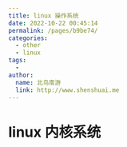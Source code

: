 ```yaml
---
title: linux 操作系统
date: 2022-10-22 00:45:14
permalink: /pages/b9be74/
categories:
  - other
  - linux
tags:
  - 
author: 
  name: 北鸟南游
  link: http://www.shenshuai.me
---
```

# linux 内核系统